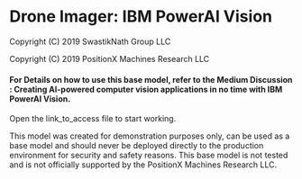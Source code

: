 # Drone Imager: IBM PowerAI Vision
<p> Copyright (C) 2019 SwastikNath Group LLC</p>
<p> Copyright (C) 2019 PositionX Machines Research LLC</p>

<h4>For Details on how to use this base model, refer to the Medium Discussion : <b> Creating AI-powered computer vision applications in no time with IBM PowerAI Vision</b>.</h4>
  
 <p> Open the link_to_access file to start working. </p>


This model was created for demonstration purposes only, can be used as a base model and should never be deployed directly to the production environment for security and safety reasons. This base model is not tested and is not officially supported by the PositionX Machines Research LLC. 


